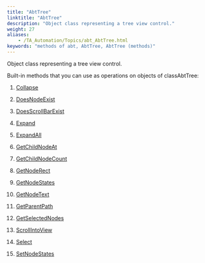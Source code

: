 ```yaml
--- 
title: "AbtTree"
linktitle: "AbtTree"
description: "Object class representing a tree view control."
weight: 27
aliases: 
    - /TA_Automation/Topics/abt_AbtTree.html
keywords: "methods of abt, AbtTree, AbtTree (methods)"
---
```


Object class representing a tree view control.

Built-in methods that you can use as operations on objects of classAbtTree:

1.  [Collapse](/automation-guide/action-based-testing-language/testarchitect-automation-classes/automation-classes/abttree/collapse)  

2.  [DoesNodeExist](/automation-guide/action-based-testing-language/testarchitect-automation-classes/automation-classes/abttree/doesnodeexist)  

3.  [DoesScrollBarExist](/automation-guide/action-based-testing-language/testarchitect-automation-classes/automation-classes/abttree/doesscrollbarexist)  

4.  [Expand](/automation-guide/action-based-testing-language/testarchitect-automation-classes/automation-classes/abttree/expand)  

5.  [ExpandAll](/automation-guide/action-based-testing-language/testarchitect-automation-classes/automation-classes/abttree/expandall)  

6.  [GetChildNodeAt](/automation-guide/action-based-testing-language/testarchitect-automation-classes/automation-classes/abttree/getchildnodeat)  

7.  [GetChildNodeCount](/automation-guide/action-based-testing-language/testarchitect-automation-classes/automation-classes/abttree/getchildnodecount)  

8.  [GetNodeRect](/automation-guide/action-based-testing-language/testarchitect-automation-classes/automation-classes/abttree/getnoderect)  

9.  [GetNodeStates](/automation-guide/action-based-testing-language/testarchitect-automation-classes/automation-classes/abttree/getnodestates)  

10. [GetNodeText](/automation-guide/action-based-testing-language/testarchitect-automation-classes/automation-classes/abttree/getnodetext)  

11. [GetParentPath](/automation-guide/action-based-testing-language/testarchitect-automation-classes/automation-classes/abttree/getparentpath)  

12. [GetSelectedNodes](/automation-guide/action-based-testing-language/testarchitect-automation-classes/automation-classes/abttree/getselectednodes)  

13. [ScrollIntoView](/automation-guide/action-based-testing-language/testarchitect-automation-classes/automation-classes/abttree/scrollintoview)  

14. [Select](/automation-guide/action-based-testing-language/testarchitect-automation-classes/automation-classes/abttree/select)  

15. [SetNodeStates](/automation-guide/action-based-testing-language/testarchitect-automation-classes/automation-classes/abttree/setnodestates)  





